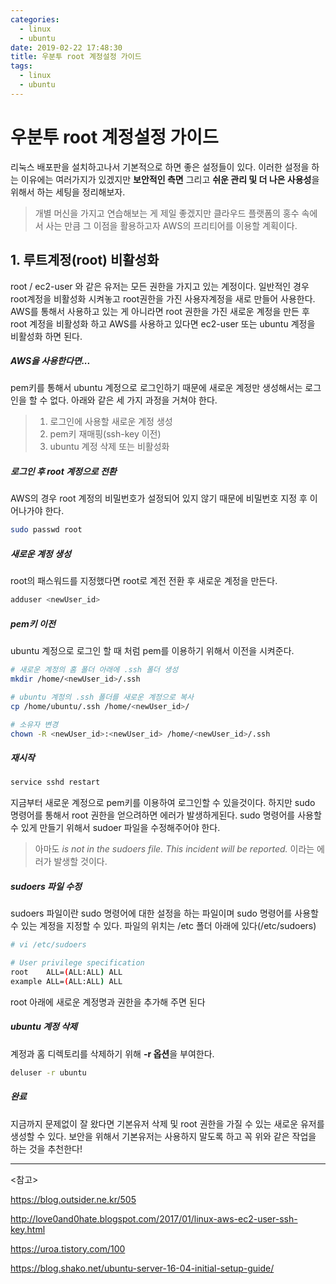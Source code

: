 ```yaml
---
categories:
  - linux
  - ubuntu
date: 2019-02-22 17:48:30
title: 우분투 root 계정설정 가이드
tags:
  - linux
  - ubuntu
---
```


# 우분투 root 계정설정 가이드

리눅스 배포판을 설치하고나서 기본적으로 하면 좋은 설정들이 있다. 이러한 설정을 하는 이유에는 여러가지가 있겠지만 **보안적인 측면** 그리고 **쉬운 관리 및 더 나은 사용성**을 위해서 하는 세팅을 정리해보자.

> 개별 머신을 가지고 연습해보는 게 제일 좋겠지만 클라우드 플랫폼의 홍수 속에서 사는 만큼 그 이점을 활용하고자 AWS의 프리티어를 이용할 계획이다.

## 1. 루트계정(root) 비활성화

root / ec2-user 와 같은 유저는 모든 권한을 가지고 있는 계정이다. 일반적인 경우 root계정을 비활성화 시켜놓고 root권한을 가진 사용자계정을 새로 만들어 사용한다. AWS를 통해서 사용하고 있는 게 아니라면 root 권한을 가진 새로운 계정을 만든 후 root 계정을 비활성화 하고 AWS를 사용하고 있다면 ec2-user 또는 ubuntu 계정을 비활성화 하면 된다.

##### AWS을 사용한다면...

pem키를 통해서 ubuntu 계정으로 로그인하기 때문에 새로운 계정만 생성해서는 로그인을 할 수 없다. 아래와 같은 세 가지 과정을 거쳐야 한다.

> 1. 로그인에 사용할 새로운 계정 생성
> 2. pem키 재매핑(ssh-key 이전)
> 3. ubuntu 계정 삭제 또는 비활성화

##### 로그인 후 root  계정으로 전환

AWS의 경우 root 계정의 비밀번호가 설정되어 있지 않기 때문에 비밀번호 지정 후 이어나가야 한다.

```sh
sudo passwd root
```

##### 새로운 계정 생성

root의 패스워드를 지정했다면 root로 계전 전환 후 새로운 계정을 만든다.

```sh
adduser <newUser_id>
```

##### pem키 이전

ubuntu 계정으로 로그인 할 때 처럼 pem를 이용하기 위해서 이전을 시켜준다.

```sh
# 새로운 계정의 홈 폴더 아래에 .ssh 폴더 생성
mkdir /home/<newUser_id>/.ssh

# ubuntu 계정의 .ssh 폴더를 새로운 계정으로 복사
cp /home/ubuntu/.ssh /home/<newUser_id>/

# 소유자 변경
chown -R <newUser_id>:<newUser_id> /home/<newUser_id>/.ssh
```

##### 재시작

```sh
service sshd restart
```

지금부터 새로운 계정으로 pem키를 이용하여 로그인할 수 있을것이다. 하지만 sudo 명령어를 통해서 root 권한을 얻으려하면 에러가 발생하게된다. sudo 명령어를 사용할수 있게 만들기 위해서 sudoer 파일을 수정해주어야 한다.

> 아마도 _<username> is not in the sudoers file. This incident will be reported._ 이라는 에러가 발생할 것이다.

##### sudoers 파일 수정

sudoers 파일이란 sudo 명령어에 대한 설정을 하는 파일이며 sudo 명령어를 사용할 수 있는 계정을 지정할 수 있다. 파일의 위치는 /etc 폴더 아래에 있다(/etc/sudoers)

```sh
# vi /etc/sudoers

# User privilege specification
root    ALL=(ALL:ALL) ALL
example ALL=(ALL:ALL) ALL
```

root 아래에 새로운 계정명과 권한을 추가해 주면 된다

##### ubuntu 계정 삭제

계정과 홈 디렉토리를 삭제하기 위해 **-r 옵션**을 부여한다.

```sh
deluser -r ubuntu
```

##### 완료

지금까지 문제없이 잘 왔다면 기본유저 삭제 및 root 권한을 가질 수 있는 새로운 유저를 생성할 수 있다. 보안을 위해서 기본유저는 사용하지 말도록 하고 꼭 위와 같은 작업을 하는 것을 추천한다!

<hr>

<참고> 

https://blog.outsider.ne.kr/505

http://love0and0hate.blogspot.com/2017/01/linux-aws-ec2-user-ssh-key.html

https://uroa.tistory.com/100

https://blog.shako.net/ubuntu-server-16-04-initial-setup-guide/

